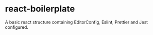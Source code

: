 # react-boilerplate
A basic react structure containing EditorConfig, Eslint, Prettier and Jest configured.
